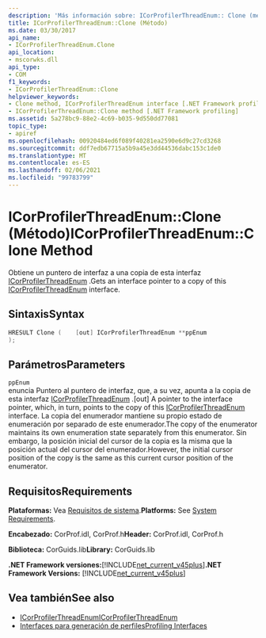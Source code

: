 ```yaml
---
description: 'Más información sobre: ICorProfilerThreadEnum:: Clone (método)'
title: ICorProfilerThreadEnum::Clone (Método)
ms.date: 03/30/2017
api_name:
- ICorProfilerThreadEnum.Clone
api_location:
- mscorwks.dll
api_type:
- COM
f1_keywords:
- ICorProfilerThreadEnum::Clone
helpviewer_keywords:
- Clone method, ICorProfilerThreadEnum interface [.NET Framework profiling]
- ICorProfilerThreadEnum::Clone method [.NET Framework profiling]
ms.assetid: 5a278bc9-88e2-4c69-b035-9d550dd77081
topic_type:
- apiref
ms.openlocfilehash: 00920484ed6f089f40281ea2590e6d9c27cd3268
ms.sourcegitcommit: ddf7edb67715a5b9a45e3dd44536dabc153c1de0
ms.translationtype: MT
ms.contentlocale: es-ES
ms.lasthandoff: 02/06/2021
ms.locfileid: "99783799"
---
```

# <a name="icorprofilerthreadenumclone-method"></a><span data-ttu-id="bda0c-103">ICorProfilerThreadEnum::Clone (Método)</span><span class="sxs-lookup"><span data-stu-id="bda0c-103">ICorProfilerThreadEnum::Clone Method</span></span>

<span data-ttu-id="bda0c-104">Obtiene un puntero de interfaz a una copia de esta interfaz [ICorProfilerThreadEnum](icorprofilerthreadenum-interface.md) .</span><span class="sxs-lookup"><span data-stu-id="bda0c-104">Gets an interface pointer to a copy of this [ICorProfilerThreadEnum](icorprofilerthreadenum-interface.md) interface.</span></span>  
  
## <a name="syntax"></a><span data-ttu-id="bda0c-105">Sintaxis</span><span class="sxs-lookup"><span data-stu-id="bda0c-105">Syntax</span></span>  
  
```cpp  
HRESULT Clone (    [out] ICorProfilerThreadEnum **ppEnum  
);  
```  
  
## <a name="parameters"></a><span data-ttu-id="bda0c-106">Parámetros</span><span class="sxs-lookup"><span data-stu-id="bda0c-106">Parameters</span></span>  

 `ppEnum`  
 <span data-ttu-id="bda0c-107">enuncia Puntero al puntero de interfaz, que, a su vez, apunta a la copia de esta interfaz [ICorProfilerThreadEnum](icorprofilerthreadenum-interface.md) .</span><span class="sxs-lookup"><span data-stu-id="bda0c-107">[out] A pointer to the interface pointer, which, in turn, points to the copy of this [ICorProfilerThreadEnum](icorprofilerthreadenum-interface.md) interface.</span></span> <span data-ttu-id="bda0c-108">La copia del enumerador mantiene su propio estado de enumeración por separado de este enumerador.</span><span class="sxs-lookup"><span data-stu-id="bda0c-108">The copy of the enumerator maintains its own enumeration state separately from this enumerator.</span></span> <span data-ttu-id="bda0c-109">Sin embargo, la posición inicial del cursor de la copia es la misma que la posición actual del cursor del enumerador.</span><span class="sxs-lookup"><span data-stu-id="bda0c-109">However, the initial cursor position of the copy is the same as this current cursor position of the enumerator.</span></span>  
  
## <a name="requirements"></a><span data-ttu-id="bda0c-110">Requisitos</span><span class="sxs-lookup"><span data-stu-id="bda0c-110">Requirements</span></span>  

 <span data-ttu-id="bda0c-111">**Plataformas:** Vea [Requisitos de sistema](../../get-started/system-requirements.md).</span><span class="sxs-lookup"><span data-stu-id="bda0c-111">**Platforms:** See [System Requirements](../../get-started/system-requirements.md).</span></span>  
  
 <span data-ttu-id="bda0c-112">**Encabezado:** CorProf.idl, CorProf.h</span><span class="sxs-lookup"><span data-stu-id="bda0c-112">**Header:** CorProf.idl, CorProf.h</span></span>  
  
 <span data-ttu-id="bda0c-113">**Biblioteca:** CorGuids.lib</span><span class="sxs-lookup"><span data-stu-id="bda0c-113">**Library:** CorGuids.lib</span></span>  
  
 <span data-ttu-id="bda0c-114">**.NET Framework versiones:**[!INCLUDE[net_current_v45plus](../../../../includes/net-current-v45plus-md.md)]</span><span class="sxs-lookup"><span data-stu-id="bda0c-114">**.NET Framework Versions:** [!INCLUDE[net_current_v45plus](../../../../includes/net-current-v45plus-md.md)]</span></span>  
  
## <a name="see-also"></a><span data-ttu-id="bda0c-115">Vea también</span><span class="sxs-lookup"><span data-stu-id="bda0c-115">See also</span></span>

- [<span data-ttu-id="bda0c-116">ICorProfilerThreadEnum</span><span class="sxs-lookup"><span data-stu-id="bda0c-116">ICorProfilerThreadEnum</span></span>](icorprofilerthreadenum-interface.md)
- [<span data-ttu-id="bda0c-117">Interfaces para generación de perfiles</span><span class="sxs-lookup"><span data-stu-id="bda0c-117">Profiling Interfaces</span></span>](profiling-interfaces.md)
